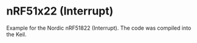 # nRF51x22 (Interrupt)
Example for the Nordic nRF51822 (Interrupt). The code was compiled into the Keil.

